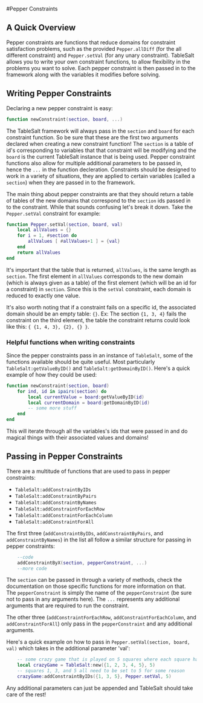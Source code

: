 #Pepper Constraints
## A Quick Overview
Pepper constraints are functions that reduce domains for constraint satisfaction problems, such as the provided `Pepper.allDiff` (for the all different constraint) and `Pepper.setVal` (for any unary constraint). TableSalt allows you to write your own constraint functions, to allow flexibility in the problems you want to solve. Each pepper constraint is then passed in to the framework along with the variables it modifies before solving.

## Writing Pepper Constraints
Declaring a new pepper constraint is easy:

```lua
function newConstraint(section, board, ...)
```

The TableSalt framework will always pass in the `section` and `board` for each constraint function. So be sure that these are the first two arguments declared when creating a new constraint function! The `section` is a table of id's corresponding to variables that that constraint will be modifying and the `board` is the current TableSalt instance that is being used. Pepper constraint functions also allow for multiple additional parameters to be passed in, hence the `...` in the function decleration. Constraints should be designed to work in a variety of situations, they are applied to certain variables (called a `section`) when they are passed in to the framework.

The main thing about pepper constraints are that they should return a table of tables of the new domains that correspond to the `section` ids passed in to the constraint. While that sounds confusing let's break it down. Take the `Pepper.setVal` constraint for example:

```lua
function Pepper.setVal(section, board, val)
    local allValues = {}
    for i = 1, #section do
        allValues [ #allValues+1 ] = {val}
    end
    return allValues
end
```

It's important that the table that is returned, `allValues`, is the same length as `section`. The first element in `allValues` corresponds to the new domain (which is always given as a table) of the first element (which will be an id for a constraint) in `section`. Since this is the `setVal` constraint, each domain is reduced to exactly one value.

It's also worth noting that if a constraint fails on a specific id, the associated domain should be an empty table: `{}`. Ex: The section `{1, 3, 4}` fails the constraint on the third element, the table the constraint returns could look like this: `{ {1, 4, 3}, {2}, {} }`.

### Helpful functions when writing constraints
Since the pepper constraints pass in an instance of `TableSalt`, some of the functions available should be quite useful. Most particularly `TableSalt:getValueByID()` and `TableSalt:getDomainByID()`. Here's a quick example of how they could be used:

```lua
function newConstraint(section, board)
    for ind, id in ipairs(section) do
        local currentValue = board:getValueByID(id)
        local currentDomain = board:getDomainByID(id)
        -- some more stuff
    end
end
```

This will iterate through all the variables's ids that were passed in and do magical things with their associated values and domains!

## Passing in Pepper Constraints
There are a multitude of functions that are used to pass in pepper constraints:

- `TableSalt:addConstraintByIDs`
- `TableSalt:addConstraintByPairs`
- `TableSalt:addConstraintByNames`
- `TableSalt:addConstraintForEachRow`
- `TableSalt:addConstraintForEachColumn`
- `TableSalt:addConstraintForAll`

The first three (`addConstraintByIDs`, `addConstraintByPairs`, and `addConstraintByNames`) in the list all follow a similar structure for passing in pepper constraints:

```lua
    --code
    addConstraintByX(section, pepperConstraint, ...)
    --more code
```

The `section` can be passed in through a variety of methods, check the documentation on those specific functions for more information on that. The `pepperConstraint` is simply the name of the `pepperConstraint` (be sure not to pass in any arguments here). The `...` represents any additional arguments that are required to run the constraint.

The other three (`addConstraintForEachRow`, `addConstraintForEachColumn`, and `addConstraintForAll`) only pass in the `pepperConstraint` and any additional arguments. 

Here's a quick example on how to pass in `Pepper.setVal(section, board, val)` which takes in the additional parameter 'val':

```lua
    -- some crazy game that is played on 5 squares where each square have the values 1-5
    local crazyGame = TableSalt:new({1, 2, 3, 4, 5}, 5)
    -- squares 1, 3, and 5 all need to be set to 5 for some reason
    crazyGame:addConstraintByIDs({1, 3, 5}, Pepper.setVal, 5)
```

Any additional parameters can just be appended and TableSalt should take care of the rest!
